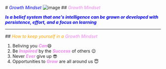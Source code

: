 #*<span style="color:blue"> *Growth Mindset*</span>*
![image](https://teacherbooker.com/wp-content/uploads/2017/10/Blog-pic-growth-mindset.jpg)
##<span style="color:violet"> *Growth Mindset*</span> 

**<span style="color:blue"> *Is a belief system that one's intelligence can be grown or developed with persistence, effort, and a focus on learning*</span>**
___
##<span style="color:orange"> *How to keep yourself in a <span style="color:violet"> *Growth Mindset*</span>*</span>
1. Beliving you **<span style="color:violet"> *Can*</span>**:smile:
2. Be **<span style="color:violet"> *Inspiired*</span>** by the **<span style="color:violet"> *Success*</span>** of others :wink:
3. Never **<span style="color:violet"> *Ever*</span>** give up :sunglasses:
4. Opportunities to **<span style="color:violet"> *Grow*</span>** are all around us :innocent: